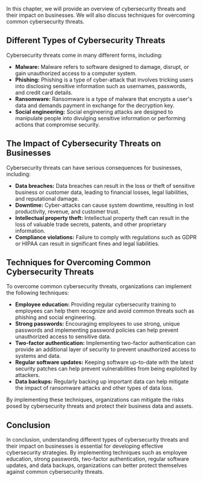 
In this chapter, we will provide an overview of cybersecurity threats and their impact on businesses. We will also discuss techniques for overcoming common cybersecurity threats.

Different Types of Cybersecurity Threats
----------------------------------------

Cybersecurity threats come in many different forms, including:

* **Malware:** Malware refers to software designed to damage, disrupt, or gain unauthorized access to a computer system.
* **Phishing:** Phishing is a type of cyber-attack that involves tricking users into disclosing sensitive information such as usernames, passwords, and credit card details.
* **Ransomware:** Ransomware is a type of malware that encrypts a user's data and demands payment in exchange for the decryption key.
* **Social engineering:** Social engineering attacks are designed to manipulate people into divulging sensitive information or performing actions that compromise security.

The Impact of Cybersecurity Threats on Businesses
-------------------------------------------------

Cybersecurity threats can have serious consequences for businesses, including:

* **Data breaches:** Data breaches can result in the loss or theft of sensitive business or customer data, leading to financial losses, legal liabilities, and reputational damage.
* **Downtime:** Cyber-attacks can cause system downtime, resulting in lost productivity, revenue, and customer trust.
* **Intellectual property theft:** Intellectual property theft can result in the loss of valuable trade secrets, patents, and other proprietary information.
* **Compliance violations:** Failure to comply with regulations such as GDPR or HIPAA can result in significant fines and legal liabilities.

Techniques for Overcoming Common Cybersecurity Threats
------------------------------------------------------

To overcome common cybersecurity threats, organizations can implement the following techniques:

* **Employee education:** Providing regular cybersecurity training to employees can help them recognize and avoid common threats such as phishing and social engineering.
* **Strong passwords:** Encouraging employees to use strong, unique passwords and implementing password policies can help prevent unauthorized access to sensitive data.
* **Two-factor authentication:** Implementing two-factor authentication can provide an additional layer of security to prevent unauthorized access to systems and data.
* **Regular software updates:** Keeping software up-to-date with the latest security patches can help prevent vulnerabilities from being exploited by attackers.
* **Data backups:** Regularly backing up important data can help mitigate the impact of ransomware attacks and other types of data loss.

By implementing these techniques, organizations can mitigate the risks posed by cybersecurity threats and protect their business data and assets.

Conclusion
----------

In conclusion, understanding different types of cybersecurity threats and their impact on businesses is essential for developing effective cybersecurity strategies. By implementing techniques such as employee education, strong passwords, two-factor authentication, regular software updates, and data backups, organizations can better protect themselves against common cybersecurity threats.
